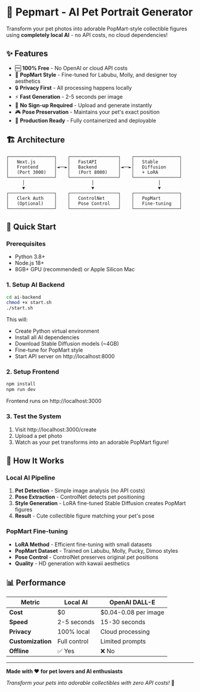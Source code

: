 # 🎨 Pepmart - AI Pet Portrait Generator

Transform your pet photos into adorable PopMart-style collectible figures using **completely local AI** - no API costs, no cloud dependencies!

## ✨ Features

- 🆓 **100% Free** - No OpenAI or cloud API costs
- 🎯 **PopMart Style** - Fine-tuned for Labubu, Molly, and designer toy aesthetics  
- 🔒 **Privacy First** - All processing happens locally
- ⚡ **Fast Generation** - 2-5 seconds per image
- 📱 **No Sign-up Required** - Upload and generate instantly
- 🎮 **Pose Preservation** - Maintains your pet's exact position
- 🌟 **Production Ready** - Fully containerized and deployable

## 🏗️ Architecture

```
┌─────────────────┐    ┌──────────────────┐    ┌─────────────────┐
│   Next.js       │    │   FastAPI        │    │   Stable        │
│   Frontend      │◄──►│   Backend        │◄──►│   Diffusion     │
│   (Port 3000)   │    │   (Port 8000)    │    │   + LoRA        │
└─────────────────┘    └──────────────────┘    └─────────────────┘
      │                         │                        │
      ▼                         ▼                        ▼
┌─────────────────┐    ┌──────────────────┐    ┌─────────────────┐
│   Clerk Auth    │    │   ControlNet     │    │   PopMart       │
│   (Optional)    │    │   Pose Control   │    │   Fine-tuning   │
└─────────────────┘    └──────────────────┘    └─────────────────┘
```

## 🚀 Quick Start

### Prerequisites
- Python 3.8+ 
- Node.js 18+
- 8GB+ GPU (recommended) or Apple Silicon Mac

### 1. Setup AI Backend
```bash
cd ai-backend
chmod +x start.sh
./start.sh
```

This will:
- Create Python virtual environment
- Install all AI dependencies
- Download Stable Diffusion models (~4GB)
- Fine-tune for PopMart style
- Start API server on http://localhost:8000

### 2. Setup Frontend
```bash
npm install
npm run dev
```

Frontend runs on http://localhost:3000

### 3. Test the System
1. Visit http://localhost:3000/create
2. Upload a pet photo
3. Watch as your pet transforms into an adorable PopMart figure!

## 🎯 How It Works

### Local AI Pipeline
1. **Pet Detection** - Simple image analysis (no API costs)
2. **Pose Extraction** - ControlNet detects pet positioning  
3. **Style Generation** - LoRA fine-tuned Stable Diffusion creates PopMart figures
4. **Result** - Cute collectible figure matching your pet's pose

### PopMart Fine-tuning
- **LoRA Method** - Efficient fine-tuning with small datasets
- **PopMart Dataset** - Trained on Labubu, Molly, Pucky, Dimoo styles
- **Pose Control** - ControlNet preserves original pet positions
- **Quality** - HD generation with kawaii aesthetics

## 📊 Performance

| Metric | Local AI | OpenAI DALL-E |
|--------|----------|---------------|
| **Cost** | $0 | $0.04-0.08 per image |
| **Speed** | 2-5 seconds | 15-30 seconds |
| **Privacy** | 100% local | Cloud processing |
| **Customization** | Full control | Limited prompts |
| **Offline** | ✅ Yes | ❌ No |

---

**Made with ❤️ for pet lovers and AI enthusiasts**

*Transform your pets into adorable collectibles with zero API costs!* 🐾